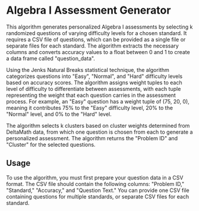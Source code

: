 # Algebra I Assessment Generator

This algorithm generates personalized Algebra I assessments by selecting k randomized questions of varying difficulty levels for a chosen standard. It requires a CSV file of questions, which can be provided as a single file or separate files for each standard. The algorithm extracts the necessary columns and converts accuracy values to a float between 0 and 1 to create a data frame called "question_data". 

Using the Jenks Natural Breaks statistical technique, the algorithm categorizes questions into "Easy", "Normal", and "Hard" difficulty levels based on accuracy scores. The algorithm assigns weight tuples to each level of difficulty to differentiate between assessments, with each tuple representing the weight that each question carries in the assessment process. For example, an "Easy" question has a weight tuple of (75, 20, 0), meaning it contributes 75% to the "Easy" difficulty level, 20% to the "Normal" level, and 0% to the "Hard" level. 

The algorithm selects k clusters based on cluster weights determined from DeltaMath data, from which one question is chosen from each to generate a personalized assessment. The algorithm returns the "Problem ID" and "Cluster" for the selected questions. 

## Usage

To use the algorithm, you must first prepare your question data in a CSV format. The CSV file should contain the following columns: "Problem ID," "Standard," "Accuracy," and "Question Text." You can provide one CSV file containing questions for multiple standards, or separate CSV files for each standard.
